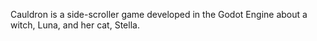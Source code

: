 Cauldron is a side-scroller game developed in the Godot Engine about a witch, Luna, and her cat, Stella.



